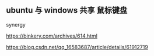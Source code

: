 ## ubuntu 与 windows 共享 鼠标键盘

synergy

https://binkery.com/archives/614.html

https://blog.csdn.net/qq_16583687/article/details/61912719

